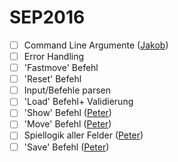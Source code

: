 # SEP2016

- [ ] Command Line Argumente ([Jakob](https://github.com/jguertl))
- [ ] Error Handling
- [ ] 'Fastmove' Befehl
- [ ] 'Reset' Befehl
- [ ] Input/Befehle parsen
- [ ] 'Load' Befehl+ Validierung
- [ ] 'Show' Befehl ([Peter](https://github.com/petbuer))
- [ ] 'Move' Befehl ([Peter](https://github.com/petbuer))
- [ ] Spiellogik aller Felder ([Peter](https://github.com/petbuer))
- [ ] 'Save' Befehl ([Peter](https://github.com/petbuer))
